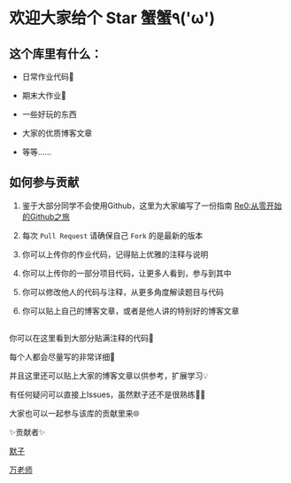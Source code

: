 # 欢迎大家给个 **Star** 蟹蟹٩('ω')

## 这个库里有什么：

- 日常作业代码:memo:

- 期末大作业:tada:

- 一些好玩的东西

- 大家的优质博客文章

- 等等……

## 如何参与贡献

1. 鉴于大部分同学不会使用Github，这里为大家编写了一份指南 [Re0:从零开始的Github之旅]()

2. 每次 `Pull Request` 请确保自己 `Fork` 的是最新的版本

3. 你可以上传你的作业代码，记得贴上优雅的注释与说明

4. 你可以上传你的一部分项目代码，让更多人看到，参与到其中

5. 你可以修改他人的代码与注释，从更多角度解读题目与代码

6. 你可以贴上自己的博客文章，或者是他人讲的特别好的博客文章


## 

你可以在这里看到大部分贴满注释的代码:bookmark:

每个人都会尽量写的非常详细:monocle_face:

并且这里还可以贴上大家的博客文章以供参考，扩展学习:bulb:

有任何疑问可以直接上Issues，虽然默子还不是很熟练:technologist:

大家也可以一起参与该库的贡献里来:globe_with_meridians:

:sparkles:贡献者:sparkles:

[默子](https://github.com/HisMax)

[万老师](https://github.com/Kelatte)
